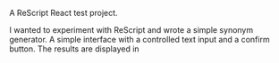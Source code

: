 A ReScript React test project.

I wanted to experiment with ReScript and wrote a simple synonym generator. A simple interface with a controlled text input and a confirm button. The results are displayed in  
